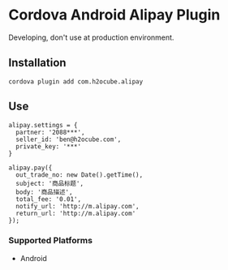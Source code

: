 # Cordova Android Alipay Plugin

Developing, don't use at production environment.

## Installation

    cordova plugin add com.h2ocube.alipay

## Use

    alipay.settings = {
      partner: '2088***',
      seller_id: 'ben@h2ocube.com',
      private_key: '***'
    }

    alipay.pay({
      out_trade_no: new Date().getTime(),
      subject: '商品标题',
      body: '商品描述',
      total_fee: '0.01',
      notify_url: 'http://m.alipay.com',
      return_url: 'http://m.alipay.com'
    });

### Supported Platforms

- Android
